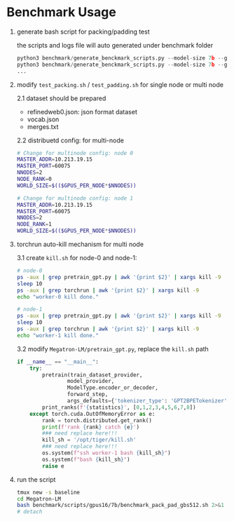 # Benchmark Usage

1. generate bash script for packing/padding test

    the scripts and logs file will auto generated under benchmark folder

    ~~~python
    python3 benchmark/generate_benckmark_scripts.py --model-size 7b --gbs 512 --num-gpus 8
    python3 benchmark/generate_benckmark_scripts.py --model-size 7b --gbs 512 --num-gpus 16
    ...
    ~~~

2. modify `test_packing.sh` / `test_padding.sh` for single node or multi node

    2.1 dataset should be prepared

    - refinedweb0.json: json format dataset
    - vocab.json
    - merges.txt

    2.2 distribuetd config: for multi-node

    ~~~bash
    # Change for multinode config: node 0
    MASTER_ADDR=10.213.19.15
    MASTER_PORT=60075
    NNODES=2
    NODE_RANK=0
    WORLD_SIZE=$(($GPUS_PER_NODE*$NNODES))
    ~~~

    ~~~bash
    # Change for multinode config: node 1
    MASTER_ADDR=10.213.19.15
    MASTER_PORT=60075
    NNODES=2
    NODE_RANK=1
    WORLD_SIZE=$(($GPUS_PER_NODE*$NNODES))
    ~~~

3. torchrun auto-kill mechanism for multi node

    3.1 create `kill.sh` for node-0 and node-1:

    ~~~bash
    # node-0
    ps -aux | grep pretrain_gpt.py | awk '{print $2}' | xargs kill -9
    sleep 10
    ps -aux | grep torchrun | awk '{print $2}' | xargs kill -9
    echo "worker-0 kill done."
    ~~~

    ~~~bash
    # node-1
    ps -aux | grep pretrain_gpt.py | awk '{print $2}' | xargs kill -9
    sleep 10
    ps -aux | grep torchrun | awk '{print $2}' | xargs kill -9
    echo "worker-1 kill done."
    ~~~

    3.2 modify `Megatron-LM/pretrain_gpt.py`, replace the `kill.sh` path

    ~~~python
    if __name__ == "__main__":
        try:
            pretrain(train_dataset_provider,
                    model_provider,
                    ModelType.encoder_or_decoder,
                    forward_step,
                    args_defaults={'tokenizer_type': 'GPT2BPETokenizer'})
            print_ranks(f'{statistics}', [0,1,2,3,4,5,6,7,8])
        except torch.cuda.OutOfMemoryError as e:
            rank = torch.distributed.get_rank()
            print(f'rank {rank} catch {e}')
            ### need replace here!!!
            kill_sh = '/opt/tiger/kill.sh'
            ### need replace here!!!
            os.system(f"ssh worker-1 bash {kill_sh}")
            os.system(f"bash {kill_sh}")
            raise e
    ~~~

4. run the script

    ~~~bash
    tmux new -s baseline
    cd Megatron-LM
    bash benchmark/scripts/gpus16/7b/benchmark_pack_pad_gbs512.sh 2>&1 | tee gpus16_7b_gbs512.log
    # detach
    ~~~